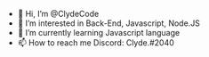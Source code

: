 - 👋 Hi, I’m @ClydeCode
- 👀 I’m interested in Back-End, Javascript, Node.JS
- 🌱 I’m currently learning Javascript language
- 📫 How to reach me Discord: Clyde.#2040

<!---
ClydeProgrammer/ClydeProgrammer is a ✨ special ✨ repository because its `README.md` (this file) appears on your GitHub profile.
You can click the Preview link to take a look at your changes.
--->
